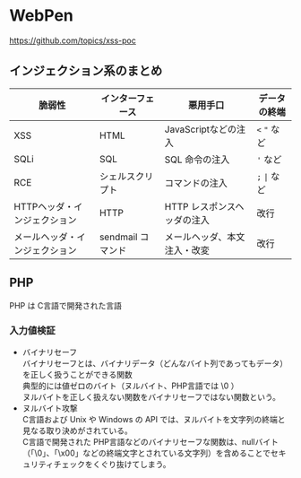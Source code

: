 # WebPen

https://github.com/topics/xss-poc

## インジェクション系のまとめ

|  脆弱性  |  インターフェース  |  悪用手口  | データの終端  |
| ---- | ---- |---- |---- |
|  XSS  |  HTML  | JavaScriptなどの注入  | `<` `"` など  |
|  SQLi  |  SQL  | SQL 命令の注入 | `'` など  |
|  RCE  |  シェルスクリプト  | コマンドの注入  | `;` `\|` など  |
|  HTTPヘッダ・インジェクション  |  HTTP  | HTTP レスポンスヘッダの注入  | 改行 |
|  メールヘッダ・インジェクション  |  sendmail コマンド  | メールヘッダ、本文注入・改変 | 改行 |

## PHP
PHP は C言語で開発された言語

### 入力値検証
+ バイナリセーフ   
バイナリセーフとは、バイナリデータ（どんなバイト列であってもデータ）を正しく扱うことができる関数   
典型的には値ゼロのバイト（ヌルバイト、PHP言語では \0 ）   
ヌルバイトを正しく扱えない関数をバイナリセーフではない関数という。
+ ヌルバイト攻撃   
C言語および Unix や Windows の API では、ヌルバイトを文字列の終端と見なる取り決めがされている。   
C言語で開発された PHP言語などのバイナリセーフな関数は、nullバイト（「\0」、「\x00」などの終端文字とされている文字列）を含めることでセキュリティチェックをくぐり抜けてしまう。
